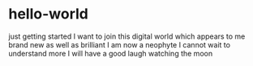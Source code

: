 # hello-world
just getting started
I want to join this digital world which appears to me brand new 
as well as brilliant 
I am now a neophyte 
I cannot wait to understand more 
I will have a good laugh watching the moon
